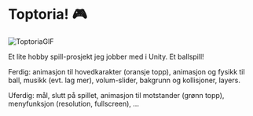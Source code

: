 # Toptoria! 🎮

![ToptoriaGIF](https://github.com/h669798/Toptoria/assets/98986354/26769080-cdf2-4a79-8410-bfc9a17cce93)

Et lite hobby spill-prosjekt jeg jobber med i Unity. Et ballspill!

Ferdig: animasjon til hovedkarakter (oransje topp), animasjon og fysikk til ball, musikk (evt. lag mer), volum-slider, bakgrunn og kollisjoner, layers.

Uferdig: mål, slutt på spillet, animasjon til motstander (grønn topp), menyfunksjon (resolution, fullscreen), ...
